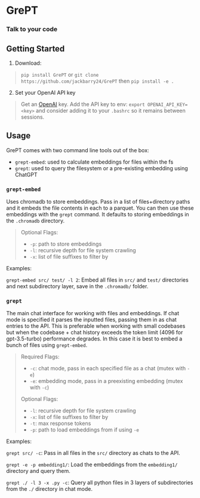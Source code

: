 # GrePT 
### Talk to your code

## Getting Started
1. Download:
> `pip install GrePT` or `git clone https://github.com/jackbarry24/GrePT` then `pip install -e .`
2. Set your OpenAI API key
> Get an [OpenAI](https://beta.openai.com/) key.
> Add the API key to env: `export OPENAI_API_KEY=<key>` and consider adding it to your `.bashrc` so it remains between sessions.

## Usage
GrePT comes with two command line tools out of the box:
- `grept-embed`: used to calculate embeddings for files within the fs
- `grept`: used to query the filesystem or a pre-existing embedding using ChatGPT

### `grept-embed`
Uses chromadb to store embeddings. Pass in a list of files+directory paths and it embeds the file contents in each to a parquet. You can then use these embeddings with the `grept` command. It defaults to storing embeddings in the `.chromadb` directory.
>Optional Flags: 
> - `-p`: path to store embeddings
> - `-l`: recursive depth for file system crawling
> - `-x`: list of file suffixes to filter by

Examples:

`grept-embed src/ test/ -l 2`: Embed all files in `src/` and `test/` directories and next subdirectory layer, save in the `.chromadb/` folder.
### `grept`
The main chat interface for working with files and embeddings. If chat mode is specified it parses the inputted files, passing them in as chat entries to the API. This is preferable when working with small codebases but when the codebase + chat history exceeds the token limit (4096 for gpt-3.5-turbo) performance degrades. In this case it is best to embed a bunch of files using `grept-embed`. 
>Required Flags:
>- `-c`: chat mode, pass in each specified file as a chat (mutex with `-e`)
>- `-e`: embedding mode, pass in a preexisting embedding (mutex with `-c`)
>
>Optional Flags:
>- `-l`: recursive depth for file system crawling
>- `-x`: list of file suffixes to filter by
>- `-t`: max response tokens
>- `-p`: path to load embeddings from if using `-e`

Examples:

`grept src/ -c`: Pass in all files in the `src/` directory as chats to the API. 

`grept -e -p embedding1/`: Load the embeddings from the `embedding1/` directory and query them.

`grept ./ -l 3 -x .py -c`: Query all python files in 3 layers of subdirectories from the `./` directory in chat mode. 

